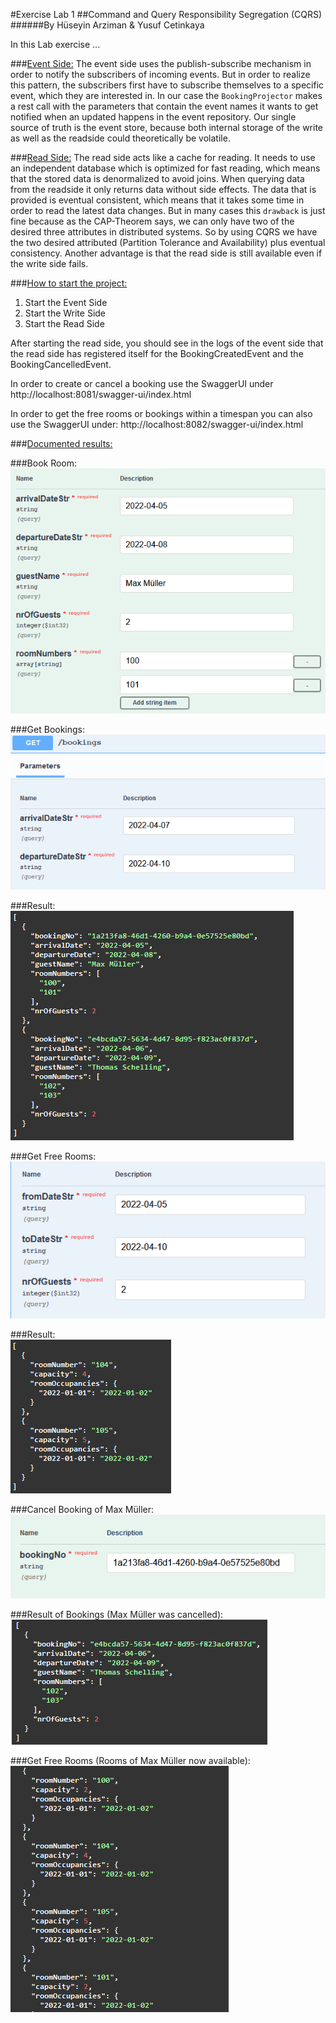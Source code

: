 #Exercise Lab 1
##Command and Query Responsibility Segregation (CQRS)
######By Hüseyin Arziman & Yusuf Cetinkaya


In this Lab exercise ...


###<ins>Event Side:</ins>
The event side uses the publish-subscribe mechanism in order to notify the subscribers of incoming events. 
But in order to realize this pattern, the subscribers first have to subscribe themselves to a specific event, 
which they are interested in. In our case the `BookingProjector` makes a rest call with the parameters that 
contain the event names it wants to get notified when an updated happens in the event repository. 
Our single source of truth is the event store, because both internal storage of the write as well as the readside 
could theoretically be volatile.


###<ins>Read Side:</ins>
The read side acts like a cache for reading. It needs to use an independent database which is optimized for 
fast reading, which means that the stored data is denormalized to avoid joins. When querying data from the readside
it only returns data without side effects. The data that is provided is eventual consistent, which means that it takes 
some time in order to read the latest data changes. But in many cases this `drawback` is just fine because 
as the CAP-Theorem says, we can only have two of the desired three attributes in distributed systems. 
So by using CQRS we have the two desired attributed (Partition Tolerance and Availability) plus eventual consistency.
Another advantage is that the read side is still available even if the write side fails.


###<ins>How to start the project:</ins>
1. Start the Event Side
2. Start the Write Side
3. Start the Read Side

After starting the read side, you should see in the logs of the event side that the read side has registered itself for the BookingCreatedEvent and the BookingCancelledEvent.

In order to create or cancel a booking use the SwaggerUI under http://localhost:8081/swagger-ui/index.html

In order to get the free rooms or bookings within a timespan you can also use the SwaggerUI under: http://localhost:8082/swagger-ui/index.html

###<ins>Documented results:</ins>

###Book Room: <br/>
![](src/main/resources/doc/img1.png)

###Get Bookings: <br/>
![](src/main/resources/doc/img2.png)

###Result: <br/>
![](src/main/resources/doc/img3.png)

###Get Free Rooms: <br/>
![](src/main/resources/doc/img4.png)

###Result: <br/>
![](src/main/resources/doc/img5.png)

###Cancel Booking of Max Müller: <br/>
![](src/main/resources/doc/img6.png)

###Result of Bookings (Max Müller was cancelled): <br/>
![](src/main/resources/doc/img7.png)

###Get Free Rooms (Rooms of Max Müller now available): <br/>
![](src/main/resources/doc/img8.png)
